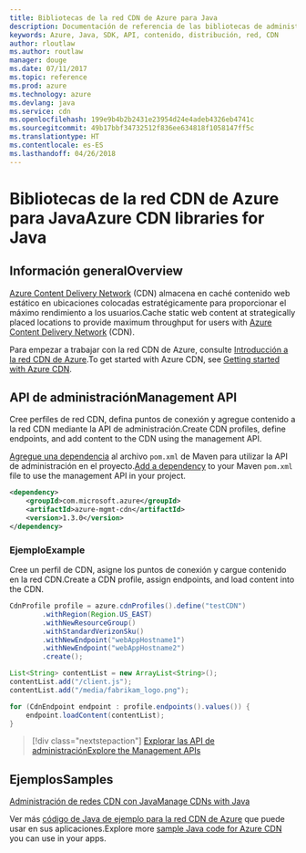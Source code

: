 ```yaml
---
title: Bibliotecas de la red CDN de Azure para Java
description: Documentación de referencia de las bibliotecas de administración de la red CDN para Java
keywords: Azure, Java, SDK, API, contenido, distribución, red, CDN
author: rloutlaw
ms.author: routlaw
manager: douge
ms.date: 07/11/2017
ms.topic: reference
ms.prod: azure
ms.technology: azure
ms.devlang: java
ms.service: cdn
ms.openlocfilehash: 199e9b4b2b2431e23954d24e4adeb4326eb4741c
ms.sourcegitcommit: 49b17bbf34732512f836ee634818f1058147ff5c
ms.translationtype: HT
ms.contentlocale: es-ES
ms.lasthandoff: 04/26/2018
---
```

# <a name="azure-cdn-libraries-for-java"></a><span data-ttu-id="c9722-104">Bibliotecas de la red CDN de Azure para Java</span><span class="sxs-lookup"><span data-stu-id="c9722-104">Azure CDN libraries for Java</span></span>

## <a name="overview"></a><span data-ttu-id="c9722-105">Información general</span><span class="sxs-lookup"><span data-stu-id="c9722-105">Overview</span></span>

<span data-ttu-id="c9722-106">[Azure Content Delivery Network](/azure/cdn/cdn-overview) (CDN) almacena en caché contenido web estático en ubicaciones colocadas estratégicamente para proporcionar el máximo rendimiento a los usuarios.</span><span class="sxs-lookup"><span data-stu-id="c9722-106">Cache static web content at strategically placed locations to provide maximum throughput for users with [Azure Content Delivery Network](/azure/cdn/cdn-overview) (CDN).</span></span>

<span data-ttu-id="c9722-107">Para empezar a trabajar con la red CDN de Azure, consulte [Introducción a la red CDN de Azure](/azure/cdn/cdn-create-new-endpoint).</span><span class="sxs-lookup"><span data-stu-id="c9722-107">To get started with Azure CDN, see [Getting started with Azure CDN](/azure/cdn/cdn-create-new-endpoint).</span></span>

## <a name="management-api"></a><span data-ttu-id="c9722-108">API de administración</span><span class="sxs-lookup"><span data-stu-id="c9722-108">Management API</span></span>

<span data-ttu-id="c9722-109">Cree perfiles de red CDN, defina puntos de conexión y agregue contenido a la red CDN mediante la API de administración.</span><span class="sxs-lookup"><span data-stu-id="c9722-109">Create CDN profiles, define endpoints, and add content to the CDN using the management API.</span></span>

<span data-ttu-id="c9722-110">[Agregue una dependencia](https://maven.apache.org/guides/getting-started/index.html#How_do_I_use_external_dependencies) al archivo `pom.xml` de Maven para utilizar la API de administración en el proyecto.</span><span class="sxs-lookup"><span data-stu-id="c9722-110">[Add a dependency](https://maven.apache.org/guides/getting-started/index.html#How_do_I_use_external_dependencies) to your Maven `pom.xml` file to use the management API in your project.</span></span>

```XML
<dependency>
    <groupId>com.microsoft.azure</groupId>
    <artifactId>azure-mgmt-cdn</artifactId>
    <version>1.3.0</version>
</dependency>
```   

### <a name="example"></a><span data-ttu-id="c9722-111">Ejemplo</span><span class="sxs-lookup"><span data-stu-id="c9722-111">Example</span></span>

<span data-ttu-id="c9722-112">Cree un perfil de CDN, asigne los puntos de conexión y cargue contenido en la red CDN.</span><span class="sxs-lookup"><span data-stu-id="c9722-112">Create a CDN profile, assign endpoints, and load content into the CDN.</span></span>

```java
CdnProfile profile = azure.cdnProfiles().define("testCDN")
        .withRegion(Region.US_EAST)
        .withNewResourceGroup()
        .withStandardVerizonSku()
        .withNewEndpoint("webAppHostname1")
        .withNewEndpoint("webAppHostname2")
        .create();

List<String> contentList = new ArrayList<String>();
contentList.add("/client.js");
contentList.add("/media/fabrikam_logo.png");

for (CdnEndpoint endpoint : profile.endpoints().values()) {
    endpoint.loadContent(contentList);
}
```

> [!div class="nextstepaction"]
> [<span data-ttu-id="c9722-113">Explorar las API de administración</span><span class="sxs-lookup"><span data-stu-id="c9722-113">Explore the Management APIs</span></span>](/java/api/overview/azure/cdn/management)

## <a name="samples"></a><span data-ttu-id="c9722-114">Ejemplos</span><span class="sxs-lookup"><span data-stu-id="c9722-114">Samples</span></span>

[<span data-ttu-id="c9722-115">Administración de redes CDN con Java</span><span class="sxs-lookup"><span data-stu-id="c9722-115">Manage CDNs with Java</span></span>](https://github.com/Azure-Samples/cdn-java-manage-cdn)

<span data-ttu-id="c9722-116">Ver más [código de Java de ejemplo para la red CDN de Azure](https://azure.microsoft.com/resources/samples/?platform=java&term=cdn) que puede usar en sus aplicaciones.</span><span class="sxs-lookup"><span data-stu-id="c9722-116">Explore more [sample Java code for Azure CDN](https://azure.microsoft.com/resources/samples/?platform=java&term=cdn) you can use in your apps.</span></span>